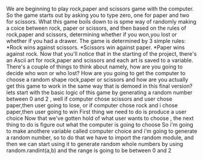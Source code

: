 We are beginning to play rock,paper and scissors game with the computer. So the game starts out by asking you to type zero, one for paper and two for scissors.
What this game boils down to is spme way of randomly making a coice between rock, paper or scissors,
and then based on the rules of rock,paper and scissors, determining whether if you won,you lost or whether if you had a drawer.
The game is determined by 3 simple rules: 
    *Rock wins against scissors.
    *Scissors win against paper.
    *Paper wins against rock.
Now that you'll notice that in the starting of the project, there's an Ascii art for rock,paper and scissors and each art is saved to a variable.
There's a couple of things to think about namely, how are you going to decide who won or who lost?
How are you going to get the computer to choose a random shape rock,paper or scissors and how are you actually get this game to work in the same way that is demoed in this final version?
lets start with the basic logic of this game by generating a random number between 0 and 2 ,
well if computer chose scissors and user chose paper,then user going to lose,
or if computer chose rock and i chose paper,then user going to win
First thing we need to do is produce a user choice
Now that we've gotten hold of what user wants to choose  , the next thing to do is figure out what the computer is going to choose
So i'm going to make anothere variable called computer choice and i'm going to generate a random number, so to do that we have to import the random module,
and then we can start using it to generate random whole numbers by using random.randint(a,b) and the range is going to be between 0 and 2
